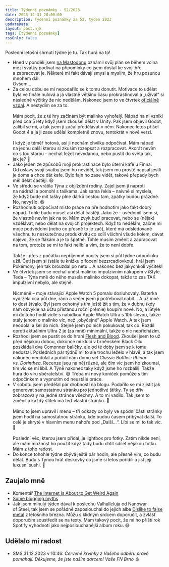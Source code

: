 ```yaml
---
title: Týdenní poznámky - 52/2023
date: 2023-12-31 20:00:00
description: Týdenní poznámky za 52. týden 2023
updateDate:
layout: post.njk
tags: [týdenní poznámky]
rssOnly: false
---
```

Poslední letošní shrnutí týdne je tu. Tak hurá na to!

- Hned v pondělí jsem [na Mastodonu](https://mastodon.gamedev.place/@muzzug/111640624084763657) oznámil svůj plán se během volna mezi svátky podívat na připomínky co jsem dostal ke svojí hře a zapracovat je. Některé mi fakt dávají smysl a myslím, že hru posunou mnohem dál.<br>Ovšem…
- Za celou dobu se mi nepodařilo se k tomu donutit. Motivace to udělat byla ve finále nulová a já vlastně většinu času prokrastinoval a „užíval“ si následné výčitky že nic nedělám. Nakonec jsem to ve čtvrtek [oficiálně vzdal](https://mastodon.gamedev.place/@muzzug/111658033979636905). A nestydím se za to.<br><br>
Mám pocit, že z té hry začínám být malinko vyhořelý. Nápad na ni vznikl před cca 5 lety když jsem zkoušel dělat v Unity. Pak jsem objevil Godot, zalíbil se mi, a tak jsem ji začal předělávat v něm. Nakonec letos přišel Godot 4 a já ji zase udělal kompletně znovu, tentokrát v nové verzi.<br><br>
I když je téměř hotová, asi ji nechám chvilku odpočívat. Mám nápad na jednu další kterou si zkusím rozepsat a rozpracovat. Akorát nevím co s tou starou – nechat ležet nevydanou, nebo pustit do světa tak, jak je? 🤔
- Jako jeden ze způsobů mojí prokrastinace bylo úterní kafe u Finna. Od oslavy svojí svatby jsem ho neviděl, tak jsem mu prostě napsal jestli je doma a chce dát kafe. Bylo fajn ho zase vidět, takové přepady bych měl dělat častěji. 😃
- Ve středu se vrátila Týna z objíždění rodiny. Zajel jsem jí naproti na nádraží a pomohl s taškama. Jak sama řekla – naivně si myslela, že když bude mít tašky plné dárků cestou tam, zpátky budou prázdné. No, nevyšlo. 😃
- Rozhodnutí odpočívat místo práce na hře hodnotím jako fakt dobrý nápad. Tohle budu muset asi dělat častěji. Jako že – uvědomil jsem si, že vlastně nevím jak na to. Mám zvyk buď pracovat, nebo se (nějak) vzdělávat, nebo dělat na svojich projektech. Když to nedělám, začne mi moje podvědomí (nebo co přesně to je zač), které má odsledované všechnu tu neskutečnou produktivitu co sdílí všichni všude kolem, dávat najevo, že se flákám a je to špatně. Tohle musím změnit a zapracovat na tom, protože se mi to fakt nelíbí a vím, že to není dobře.<br><br>
Takže i přes z počátku nepříjemné pocity jsem si půl týdne odpočinku užil. Četl jsem si (stále tu knížku o focení bezzrcadlovkou), hrál jsem Pokémony, jen tak brouzdal po netu… A nakonec bez jakýchkoli výčitek!
- Ve čtvrtek jsem se nechal unést malinko impulzivním nákupem v iStyle. Teda – Týna mně do něho musela malinko dokopat, takže to zas TAK impulzivní nebylo, ale stejně.<br><br>
Nicméně – moje stávající Apple Watch 5 pomalu dosluhovaly. Baterka vydržela cca půl dne, ráno a večer jsem ji potřeboval nabít… A už mně to dost štvalo. Byl jsem ochotný s tím ještě žít s tím, že v dubnu (kdy nám obvykle na účtu přistanou roční prémie) koupím nové. No, a iStyle mi do toho hodil vidle s nabídkou Apple Watch Ultra s 10k slevou, takže stály jenom o malinko víc, než „obyčejné“ Apple Watch. A tak jsem neodolal a šel do nich. Stejně jsem po nich pokukoval, tak co. Rozdíl oproti aktuálním Ultra 2 je (za mně) minimální, takže o nic nepřicházím.
- Rozhodl jsem se pustit se do hraní [Flesh and Blood](https://fabtcg.com/). Zkoušel jsem to už před nějakou dobou, dokonce mi kluci v brněnském Black Oilu poskládali dva Comonner balíčky, ale od té doby jsem se k tomu nedostal. Posledních pár týdnů mi to ale trochu leželo v hlavě, a tak jsem nakonec neodolal a pořídil nám domu set *Classic Battles: Rhinar vs. Dorinthea*. Recenze jsou na něj různé, ale čím víc jsem ho zkoumal, tím víc se mi líbil. A Týně nakonec taky když jsme ho rozbalili. Takže hurá do víru sběratelství. 😅 Třeba mi nový koníček pomůže s tím odpočinkem a vypnutím od neustálé práce.
- V sobotu jsem předělal pár drobností na blogu. Podařilo se mi zjistit jak generovat samostatnou stránku pro jednotlivé štítky. Ty se dřív zobrazovaly na jedné stránce všechny. A to mi vadilo. Tak jsem to změnil a každý štítek má teď vlastní stránku. 🥳<br><br>
Mimo to jsem upravil i menu – tři odkazy co byly ve spodní části stránky jsem hodil na samostatnou stránku, kde budou časem přibývat další. To celé je skryté v hlavním menu nahoře pod „Další…“. Líbí se mi to tak víc. 🙂<br><br>
Poslední věc, kterou jsem přidal, je lightbox pro fotky. Zatím nikde není, ale mám možnost ho použít když tady budu chtít sdílet nějakou fotku. Mám z toho radost.
- Do konce tohohle týdne zbývá ještě pár hodin, ale přesně vím, co budu dělat. Budu s Týnou hrát deskovky co jsme si letos pořídili a jíst její luxusní sushi. 🙂

## Zaujalo mně 
- Komentář [The Internet Is About to Get Weird Again](https://www.rollingstone.com/culture/culture-commentary/internet-future-about-to-get-weird-1234938403/)
- [Some blogging myths](https://jvns.ca/blog/2023/06/05/some-blogging-myths/)
- Jak jsem minulý týden dával k poslechu Valhalleluja od Nanowar of Steel, tak jsem se pořádně zaposlouchal do jejich alba [Dislike to false metal](https://open.spotify.com/album/29UHZ8FbKbrh3MrIIujWFf?si=OISYK5QBRKaHFpM39iyseA) z letošního března. Můžu s klidným srdcem doporučit, a zvlášť doporučím soustředit se na texty. Mám takový pocit, že mi ho příští rok Spotify vyhodnotí jako nejposlouchanější album roku. 😅

## Udělalo mi radost
- SMS 31.12.2023 v 10:46: *Červené krvinky z Vašeho odběru právě pomáhají. Děkujeme, že jste naším dárcem! Vaše FN Brno* 🩸